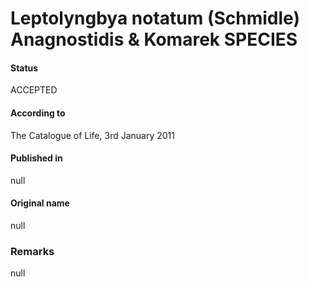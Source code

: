 # Leptolyngbya notatum (Schmidle) Anagnostidis & Komarek SPECIES

#### Status
ACCEPTED

#### According to
The Catalogue of Life, 3rd January 2011

#### Published in
null

#### Original name
null

### Remarks
null
